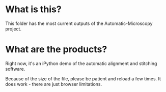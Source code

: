 # What is this?
This folder has the most current outputs of the Automatic-Microscopy project.

# What are the products?
Right now, it's an iPython demo of the automatic alignment and stitching software.

Because of the size of the file, please be patient and reload a few times. It does work - there are just browser limitations.
